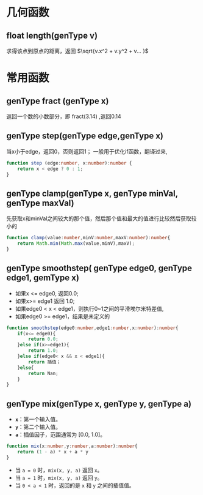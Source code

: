 # 几何函数
## float length(genType v)

求得该点到原点的距离，返回 $\sqrt{v.x^2 + v.y^2 + v... }$

# 常用函数

## genType fract (genType x)

返回一个数的小数部分，即 fract(3.14) ,返回0.14

## genType step(genType edge,genType x)

当x小于edge，返回0，否则返回1；
一般用于优化if函数，翻译过来,
```TypeScript
function step (edge:number, x:number):number {
	return x < edge ? 0 : 1; 
}
```

## genType clamp(genType x, genType minVal, genType maxVal)

先获取x和minVal之间较大的那个值，然后那个值和最大的值进行比较然后获取较小的
```TypeScript
function clamp(value:number,minV:number,maxV:number):number{
	return Math.min(Math.max(value,minV),maxV);
}
```

## genType smoothstep( genType edge0, genType edge1, gemType x)

* 如果x <= edge0, 返回0.0; 
* 如果x>= edge1 返回 1.0; 
* 如果edge0 < x < edge1，则执行0~1之间的平滑埃尔米特差值,
* 如果edge0 >= edge1，结果是未定义的

```TypeScript
function smoothstep(edge0:number,edge1:number,x:number):number{
	if(x<= edge0){
		return 0.0;
	}else if(x>=edge1){
		return 1.0;
	}else if(edge0< x && x < edge1){
		return 插值；
	}else{
		return Nan;
	}
}
```

## genType mix(genType x, genType y, genType a)

- **`x`**：第一个输入值。
- **`y`**：第二个输入值。
- **`a`**：插值因子，范围通常为 [0.0, 1.0]。

```typescript
function mix(x:number,y:number,a:number):number{
	return (1 - a) * x + a * y
}
```

- 当 `a = 0` 时，`mix(x, y, a)` 返回 `x`。
- 当 `a = 1` 时，`mix(x, y, a)` 返回 `y`。
- 当 `0 < a < 1` 时，返回的是 `x` 和 `y` 之间的插值值。